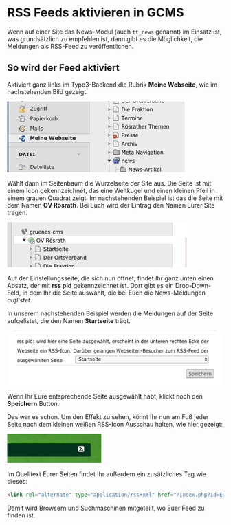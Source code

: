 # RSS Feeds aktivieren in GCMS

Wenn auf einer Site das News-Modul (auch `tt_news` genannt) im Einsatz ist, was
grundsätzlich zu empfehlen ist, dann gibt es die Möglichkeit, die Meldungen
als RSS-Feed zu veröffentlichen.

## So wird der Feed aktiviert

Aktiviert ganz links im Typo3-Backend die Rubrik **Meine Webseite**, wie im nachstehenden Bild gezeigt.

![feed](img/feeds-01.png)

Wählt dann im Seitenbaum die Wurzelseite der Site aus. Die Seite ist mit einem 
Icon gekennzeichnet, das eine Weltkugel und einen kleinen Pfeil in einem
grauen Quadrat zeigt. Im nachstehenden Beispiel ist das die Seite mit dem Namen
**OV Rösrath**. Bei Euch wird der Eintrag den Namen Eurer Site tragen.

![feed](img/feeds-02.png)

Auf der Einstellungsseite, die sich nun öffnet, findet Ihr ganz unten einen
Absatz, der mit **rss pid** gekennzeichnet ist. Dort gibt es ein Drop-Down-Feld,
in dem Ihr die Seite auswählt, die bei Euch die News-Meldungen *auflistet*.

In unserem nachstehenden Beispiel werden die Meldungen auf der Seite aufgelistet, die den
Namen **Startseite** trägt.

![feed](img/feeds-03.png)

Wenn Ihr Eure entsprechende Seite ausgewählt habt, klickt noch den **Speichern**
Button.

Das war es schon. Um den Effekt zu sehen, könnt Ihr nun am Fuß jeder Seite nach
dem kleinen weißen RSS-Icon Ausschau halten, wie hier gezeigt:

![feed](img/feeds-04.png)

Im Quelltext Eurer Seiten findet Ihr außerdem ein zusätzliches Tag wie dieses:

```html
<link rel="alternate" type="application/rss+xml" href="/index.php?id=EURE-SEITEN-ID&type=100">
```

Damit wird Browsern und Suchmaschinen mitgeteilt, wo Euer Feed zu finden ist.
